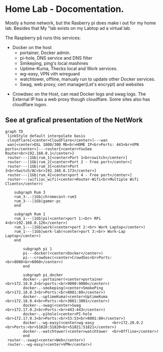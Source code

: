 # Home Lab - Docomentation. 

Mostly a home network, but the Rasberry pi does make i out for my home lab. 
Besides that My "lab exists on my Labtop ad a virtual lab. 

The Raspberry på runs this services:
* Docker on the host
  * portainer, Docker admin.
  * pi-hole, DNS service and DNS filter
  * Smikeping, ping's local mashines
  * Uptime-Kuma, Thecks local and Work services. 
  * wg-easy, VPN vith wireguard
  * watchtower, offline, manualy run to update other Docker services. 
  * Swag, web proxy, cert manager(Let's encrypt) and websites
- Crowdsec on the Host, can read Docker logs and swag logs. 
The External IP has a web proxy though cloudflare. 
Some sites also has cloudflare logon. 


## See at grafical presentation of the NetWork
```mermaid
graph TD
 linkStyle default interpolate basis
 cloudflare[<center>CloudFlare</center>]---wan
 wan[<center>DSL 1000/300 Mb<br>HOME IP<br>Ports: 443<br>VPN ports</center>]---router{<center>YouSee Router<br>192.168.0.1</center>}
 router---|1Gb|rum_1[<center>Port 1<br>switch</center>]
 router---|1Gb|rum_2[<center>Port 2 - Free port</center>]
 router---|1Gb|rum_3[<center>Port 3<br>Switch/AC<br>192.168.0.173</center>]
 router---|1Gb|rum_4[<center>port 4 - Free port</center>]
 router---|wifi|ac_wifi(<center>Router-Wifi<br>Multiple Wifi Clients</center>)

    subgraph Rum 3
    rum_3-.-|1Gb|chromecast-rum3
    rum_3---|1Gb|gamer-pc
    end

    subgraph Rum 1
    rum_1---|1Gb|pi(<center>port 1:<br> RPi 4<br>192.168.0.126</center>)
    rum_1---|1Gb|work(<center>port 2:<br> Work Laptop</center>)
    rum_1---|1Gb|work-lab(<center>port 3:<br> Work-Lap Laptop</center>)
    end

        subgraph pi 1
        pi---docker(<center>Docker</center>)
        pi---crowdsec(<center>CrowdSec<br>Ports:<br>8080<br>6060</center>)
        end

        subgraph pi_docker
        docker-.-portainer(<center>portainer    <br>172.18.0.2<br>ports:<br>9000:9000</center>)
        docker-.-smokeping(<center>SmokePing    <br>172.18.0.3<br>Ports:<br>8081:80</center>)
        docker-.-uptimeKuma(<center>UptimeKuma  <br>172.18.0.4<br>Ports:<br>3001:3001</center>)
        docker-.-swag(<center>Swag              <br>172.17.0.2<br>Ports:<br>443:443</center>)
        docker-.-pihole(<center>PI-hole         <br>172.17.0.3<br>Ports:<br>53:53<br>8001:80</center>)
        docker-.-wg-easy(<center>wg-easy        <br>172.20.0.2     <br>Ports:<br>51820:51820<br>51821:51821</center>)
        docker-.-watchtower(<center>watchtower  <br>Offline</center>)
        end
 router-.-swag(<center>Web</center>)
 router-.-wg-easy(<center>VPN</center>)

```


